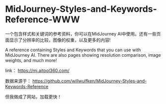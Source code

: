 # MidJourney-Styles-and-Keywords-Reference-WWW
一个包含样式和关键词的参考资料，你可以在MidJourney AI中使用。还有一些页面显示了分辨率的比较，图像的权重，以及更多的内容!

A reference containing Styles and Keywords that you can use with MidJourney AI. There are also pages showing resolution comparison, image weights, and much more!

link： https://mj.aitool360.com/

数据来源于： https://github.com/willwulfken/MidJourney-Styles-and-Keywords-Reference

但我做成了网站，加载更快！
